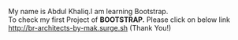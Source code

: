 My name is Abdul Khaliq.I am learning Bootstrap.  
To check my first Project of  <b>BOOTSTRAP.</b>  Please click on below link
 http://br-architects-by-mak.surge.sh   (Thank You!)